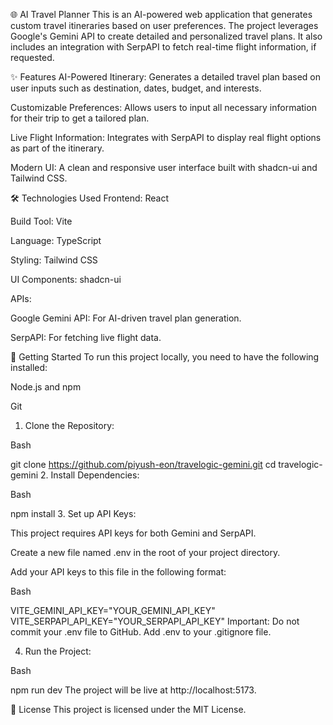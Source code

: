 🌐 AI Travel Planner
This is an AI-powered web application that generates custom travel itineraries based on user preferences. The project leverages Google's Gemini API to create detailed and personalized travel plans. It also includes an integration with SerpAPI to fetch real-time flight information, if requested.

✨ Features
AI-Powered Itinerary: Generates a detailed travel plan based on user inputs such as destination, dates, budget, and interests.

Customizable Preferences: Allows users to input all necessary information for their trip to get a tailored plan.

Live Flight Information: Integrates with SerpAPI to display real flight options as part of the itinerary.

Modern UI: A clean and responsive user interface built with shadcn-ui and Tailwind CSS.

🛠️ Technologies Used
Frontend: React

Build Tool: Vite

Language: TypeScript

Styling: Tailwind CSS

UI Components: shadcn-ui

APIs:

Google Gemini API: For AI-driven travel plan generation.

SerpAPI: For fetching live flight data.

🚀 Getting Started
To run this project locally, you need to have the following installed:

Node.js and npm

Git

1. Clone the Repository:

Bash

git clone https://github.com/piyush-eon/travelogic-gemini.git
cd travelogic-gemini
2. Install Dependencies:

Bash

npm install
3. Set up API Keys:

This project requires API keys for both Gemini and SerpAPI.

Create a new file named .env in the root of your project directory.

Add your API keys to this file in the following format:

Bash

VITE_GEMINI_API_KEY="YOUR_GEMINI_API_KEY"
VITE_SERPAPI_API_KEY="YOUR_SERPAPI_API_KEY"
Important: Do not commit your .env file to GitHub. Add .env to your .gitignore file.

4. Run the Project:

Bash

npm run dev
The project will be live at http://localhost:5173.

📝 License
This project is licensed under the MIT License.
